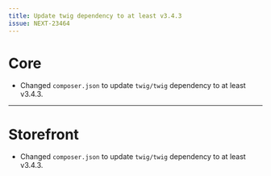 ```yaml
---
title: Update twig dependency to at least v3.4.3
issue: NEXT-23464
---
```

# Core
* Changed `composer.json` to update `twig/twig` dependency to at least v3.4.3.
___
# Storefront
* Changed `composer.json` to update `twig/twig` dependency to at least v3.4.3.
